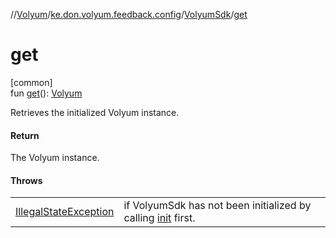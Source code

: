 //[Volyum](../../../index.md)/[ke.don.volyum.feedback.config](../index.md)/[VolyumSdk](index.md)/[get](get.md)

# get

[common]\
fun [get](get.md)(): [Volyum](../-volyum/index.md)

Retrieves the initialized Volyum instance.

#### Return

The Volyum instance.

#### Throws

| | |
|---|---|
| [IllegalStateException](https://kotlinlang.org/api/core/kotlin-stdlib/kotlin/-illegal-state-exception/index.html) | if VolyumSdk has not been initialized by calling [init](init.md) first. |
